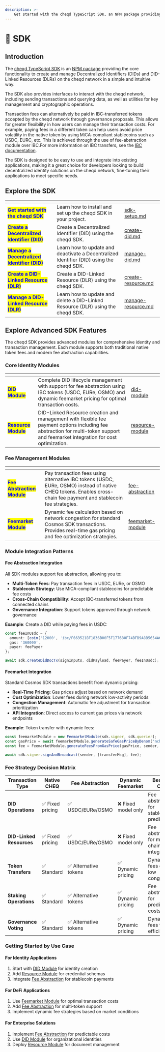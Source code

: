 ```yaml
---
description: >-
    Get started with the cheqd TypeScript SDK, an NPM package providing the core functionality to create and manage Decentralized Identifiers (DIDs) and DID-Linked Resources (DLRs) on the cheqd network.
---
```


# 📜 SDK

## Introduction

The [cheqd TypeScript SDK](https://github.com/cheqd/sdk) is an [NPM package](https://www.npmjs.com/package/@cheqd/sdk) providing the core functionality to create and manage Decentralized Identifiers (DIDs) and DID-Linked Resources (DLRs) on the cheqd network in a simple and intuitive way.

The SDK also provides interfaces to interact with the cheqd network, including sending transactions and querying data, as well as utilities for key management and cryptographic operations.

Transaction fees can alternatively be paid in IBC-transferred tokens accepted by the cheqd network through governance proposals. This allows for greater flexibility in how users can manage their transaction costs. For example, paying fees in a different token can help users avoid price volatility in the native token by using MiCA-compliant stablecoins such as USDC, EURC, etc. This is achieved through the use of fee-abstraction module over IBC.For more information on IBC transfers, see the [IBC documentation](https://ibc.cosmos.network/v8/).

The SDK is designed to be easy to use and integrate into existing applications, making it a great choice for developers looking to build decentralized identity solutions on the cheqd network, fine-tuning their applications to meet specific needs.

## Explore the SDK

<table data-view="cards"><thead><tr><th></th><th></th><th data-hidden data-card-target data-type="content-ref"></th></tr></thead><tbody><tr><td><mark style="color:blue;"><strong>Get started with the cheqd SDK</strong></mark></td><td>Learn how to install and set up the cheqd SDK in your project.</td><td><a href="sdk-setup.md">sdk-setup.md</a></td></tr><tr><td><mark style="color:blue;"><strong>Create a Decentralized Identifier (DID)</strong></mark></td><td>Create a Decentralized Identifier (DID) using the cheqd SDK.</td><td><a href="create-did.md">create-did.md</a></td></tr><tr><td><mark style="color:blue;"><strong>Manage a Decentralized Identifier (DID)</strong></mark></td><td>Learn how to update and deactivate a Decentralized Identifier (DID) using the cheqd SDK.</td><td><a href="manage-did.md">manage-did.md</a></td></tr><tr><td><mark style="color:blue;"><strong>Create a DID-Linked Resource (DLR)</strong></mark></td><td>Create a DID-Linked Resource (DLR) using the cheqd SDK.</td><td><a href="create-resource.md">create-resource.md</a></td></tr><tr><td><mark style="color:blue;"><strong>Manage a DID-Linked Resource (DLR)</strong></mark></td><td>Learn how to update and delete a DID-Linked Resource (DLR) using the cheqd SDK.</td><td><a href="manage-resource.md">manage-resource.md</a></td></tr></tbody></table>

## Explore Advanced SDK Features

The cheqd SDK provides advanced modules for comprehensive identity and transaction management. Each module supports both traditional native token fees and modern fee abstraction capabilities.

### Core Identity Modules

<table data-view="cards"><thead><tr><th></th><th></th><th data-hidden data-card-target data-type="content-ref"></th></tr></thead><tbody><tr><td><mark style="color:blue;"><strong>DID Module</strong></mark></td><td>Complete DID lifecycle management with support for fee abstraction using IBC tokens (USDC, EURe, OSMO) and dynamic feemarket pricing for optimal transaction costs.</td><td><a href="did-module/">did-module</a></td></tr><tr><td><mark style="color:blue;"><strong>Resource Module</strong></mark></td><td>DID-Linked Resource creation and management with flexible fee payment options including fee abstraction for multi-token support and feemarket integration for cost optimization.</td><td><a href="resource-module/">resource-module</a></td></tr></tbody></table>

### Fee Management Modules

<table data-view="cards"><thead><tr><th></th><th></th><th data-hidden data-card-target data-type="content-ref"></th></tr></thead><tbody><tr><td><mark style="color:blue;"><strong>Fee Abstraction Module</strong></mark></td><td>Pay transaction fees using alternative IBC tokens (USDC, EURe, OSMO) instead of native CHEQ tokens. Enables cross-chain fee payment and stablecoin fee strategies.</td><td><a href="fee-abstraction/">fee-abstraction</a></td></tr><tr><td><mark style="color:blue;"><strong>Feemarket Module</strong></mark></td><td>Dynamic fee calculation based on network congestion for standard Cosmos SDK transactions. Provides real-time gas pricing and fee optimization strategies.</td><td><a href="feemarket-module/">feemarket-module</a></td></tr></tbody></table>

### Module Integration Patterns

#### Fee Abstraction Integration

All SDK modules support fee abstraction, allowing you to:

- **Multi-Token Fees**: Pay transaction fees in USDC, EURe, or OSMO
- **Stablecoin Strategy**: Use MiCA-compliant stablecoins for predictable fee costs
- **Cross-Chain Compatibility**: Accept IBC-transferred tokens from connected chains
- **Governance Integration**: Support tokens approved through network governance

**Example**: Create a DID while paying fees in USDC:
```typescript
const feeInUsdc = {
  amount: [coin('12000', 'ibc/F663521BF1836B00F5F177680F74BFB9A8B5654A694D0D2BC249E03CF2509013')],
  gas: '360000',
  payer: feePayer
};

await sdk.createDidDocTx(signInputs, didPayload, feePayer, feeInUsdc);
```

#### Feemarket Integration

Standard Cosmos SDK transactions benefit from dynamic pricing:

- **Real-Time Pricing**: Gas prices adjust based on network demand
- **Cost Optimization**: Lower fees during network low-activity periods
- **Congestion Management**: Automatic fee adjustment for transaction prioritization
- **API Integration**: Direct access to current gas prices via network endpoints

**Example**: Token transfer with dynamic fees:
```typescript
const feemarketModule = new FeemarketModule(sdk.signer, sdk.querier);
const gasPrice = await feemarketModule.generateSafeGasPriceByDenom('ncheq');
const fee = FeemarketModule.generateFeesFromGasPrice(gasPrice, sender, '200000');

await sdk.signer.signAndBroadcast(sender, [transferMsg], fee);
```

### Fee Strategy Decision Matrix

| Transaction Type | Native CHEQ | Fee Abstraction | Dynamic Feemarket | Best Use Case |
|-----------------|-------------|-----------------|-------------------|---------------|
| **DID Operations** | ✅ Fixed pricing | ✅ USDC/EURe/OSMO | ❌ Fixed model only | Fee abstraction for stablecoin predictability |
| **DID-Linked Resources** | ✅ Fixed pricing | ✅ USDC/EURe/OSMO | ❌ Fixed model only | Fee abstraction for multi-chain integration |
| **Token Transfers** | ✅ Standard | ✅ Alternative tokens | ✅ Dynamic pricing | Dynamic fees during low congestion |
| **Staking Operations** | ✅ Standard | ✅ Alternative tokens | ✅ Dynamic pricing | Fee abstraction for predictable costs |
| **Governance Voting** | ✅ Standard | ✅ Alternative tokens | ✅ Dynamic pricing | Dynamic fees for cost efficiency |

### Getting Started by Use Case

#### For Identity Applications
1. Start with [DID Module](did-module/) for identity creation
2. Add [Resource Module](resource-module/) for credential schemas
3. Integrate [Fee Abstraction](fee-abstraction/) for stablecoin payments

#### For DeFi Applications  
1. Use [Feemarket Module](feemarket-module/) for optimal transaction costs
2. Add [Fee Abstraction](fee-abstraction/) for multi-token support
3. Implement dynamic fee strategies based on market conditions

#### For Enterprise Solutions
1. Implement [Fee Abstraction](fee-abstraction/) for predictable costs
2. Use [DID Module](did-module/) for organizational identities
3. Deploy [Resource Module](resource-module/) for document management